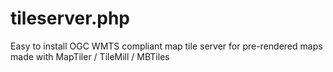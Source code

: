 tileserver.php
==============

Easy to install OGC WMTS compliant map tile server for pre-rendered maps made with MapTiler / TileMill / MBTiles